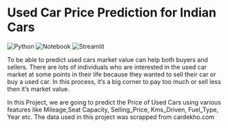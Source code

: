 # Used Car Price Prediction for Indian Cars 
![Python](https://img.shields.io/badge/Python-3.7-blue)
![Notebook](https://img.shields.io/badge/Notebook-Jupyter-orange)
![Streamlit](https://static.streamlit.io/badges/streamlit_badge_black_white.svg)

To be able to predict used cars market value can help both buyers and sellers. There are lots of individuals who are interested in the used car market at some points in their life because they wanted to sell their car or buy a used car. In this process, it’s a big corner to pay too much or sell less then it’s market value.

In this Project, we are going to predict the Price of Used Cars using various features like Mileage,Seat Capacity, Selling_Price, Kms_Driven, Fuel_Type, Year etc. The data used in this project was scrapped from cardekho.com
